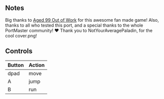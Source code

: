## Notes

Big thanks to [Aged 99 Out of Work](https://aged99oow.itch.io/mario) for this awesome fan made game! Also, thanks to all who tested this port, and a special thanks to the whole PortMaster community! ❤
Thank you to NotYourAveragePaladin, for the cool cover.png!

## Controls

| Button | Action |
|--|--| 
|dpad|move|
|A|jump|
|B|run|


